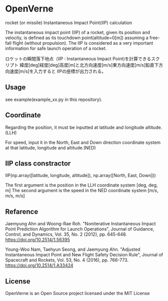 # OpenVerne

rocket (or missile) Instantaneous Impact Point(IIP) calculation

The instantaneous impact point (IIP) of a rocket, given its position and velocity,
is defined as its touchdown point(altitude=0[m]) assuming a free-fall flight (without propulsion).
The IIP is considered as a very important information for safe launch operation of a rocket.

ロケットの瞬間落下地点（IIP : Instantaneous Impact Point)を計算できるスクリプト
緯度[deg]経度[deg]高度[m]と北方向速度[m/s]東方向速度[m/s]鉛直下方向速度[m/s]を入力すると
IIPの座標が出力される。

## Usage
see example(example_xx.py in this repository).

## Coordinate
Regarding the position, it must be inputted at latitude and longitude altitude.(LLH)

For speed, input it in the North, East and Down direction coordinate system at that latitude, longitude and altitude.(NED)

## IIP class constractor
IIP(np.array([latitude, longitude, altitude]), np.array([North, East, Down]))

The first argument is the position in the LLH coordinate system [deg, deg, m]
The second argument is the speed in the NED coordinate system [m/s, m/s, m/s]

## Refarence
Jaemyung Ahn and Woong-Rae Roh.  "Noniterative Instantaneous Impact Point Prediction Algorithm for Launch Operations",
Journal of Guidance, Control, and Dynamics, Vol. 35, No. 2 (2012), pp. 645-648.
https://doi.org/10.2514/1.56395

Young-Woo Nam, Taehyun Seong, and Jaemyung Ahn.  "Adjusted Instantaneous Impact Point and New Flight Safety Decision Rule", Journal of Spacecraft and Rockets, Vol. 53, No. 4 (2016), pp. 766-773.
https://doi.org/10.2514/1.A33424

## License
OpenVerne is an Open Source project licensed under the MIT License

